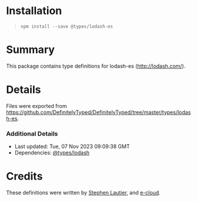 # Installation
> `npm install --save @types/lodash-es`

# Summary
This package contains type definitions for lodash-es (http://lodash.com/).

# Details
Files were exported from https://github.com/DefinitelyTyped/DefinitelyTyped/tree/master/types/lodash-es.

### Additional Details
 * Last updated: Tue, 07 Nov 2023 09:09:38 GMT
 * Dependencies: [@types/lodash](https://npmjs.com/package/@types/lodash)

# Credits
These definitions were written by [Stephen Lautier](https://github.com/stephenlautier), and [e-cloud](https://github.com/e-cloud).
